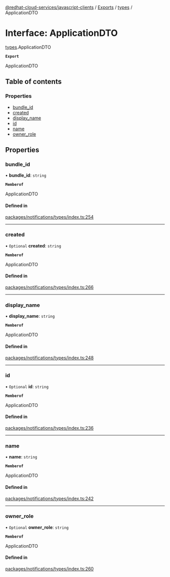 [@redhat-cloud-services/javascript-clients](../README.md) / [Exports](../modules.md) / [types](../modules/types.md) / ApplicationDTO

# Interface: ApplicationDTO

[types](../modules/types.md).ApplicationDTO

**`Export`**

ApplicationDTO

## Table of contents

### Properties

- [bundle\_id](types.ApplicationDTO.md#bundle_id)
- [created](types.ApplicationDTO.md#created)
- [display\_name](types.ApplicationDTO.md#display_name)
- [id](types.ApplicationDTO.md#id)
- [name](types.ApplicationDTO.md#name)
- [owner\_role](types.ApplicationDTO.md#owner_role)

## Properties

### bundle\_id

• **bundle\_id**: `string`

**`Memberof`**

ApplicationDTO

#### Defined in

[packages/notifications/types/index.ts:254](https://github.com/RedHatInsights/javascript-clients/blob/main/packages/notifications/types/index.ts#L254)

___

### created

• `Optional` **created**: `string`

**`Memberof`**

ApplicationDTO

#### Defined in

[packages/notifications/types/index.ts:266](https://github.com/RedHatInsights/javascript-clients/blob/main/packages/notifications/types/index.ts#L266)

___

### display\_name

• **display\_name**: `string`

**`Memberof`**

ApplicationDTO

#### Defined in

[packages/notifications/types/index.ts:248](https://github.com/RedHatInsights/javascript-clients/blob/main/packages/notifications/types/index.ts#L248)

___

### id

• `Optional` **id**: `string`

**`Memberof`**

ApplicationDTO

#### Defined in

[packages/notifications/types/index.ts:236](https://github.com/RedHatInsights/javascript-clients/blob/main/packages/notifications/types/index.ts#L236)

___

### name

• **name**: `string`

**`Memberof`**

ApplicationDTO

#### Defined in

[packages/notifications/types/index.ts:242](https://github.com/RedHatInsights/javascript-clients/blob/main/packages/notifications/types/index.ts#L242)

___

### owner\_role

• `Optional` **owner\_role**: `string`

**`Memberof`**

ApplicationDTO

#### Defined in

[packages/notifications/types/index.ts:260](https://github.com/RedHatInsights/javascript-clients/blob/main/packages/notifications/types/index.ts#L260)
